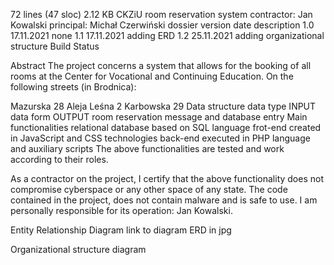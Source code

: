 72 lines (47 sloc)  2.12 KB
CKZiU room reservation system
contractor: Jan Kowalski
principal: Michał Czerwiński
dossier version	date	description
1.0	17.11.2021	none
1.1	17.11.2021	adding ERD
1.2	25.11.2021	adding organizational structure
Build Status

Abstract
The project concerns a system that allows for the booking of all rooms at the Center for Vocational and Continuing Education. On the following streets (in Brodnica):

Mazurska 28
Aleja Leśna 2
Karbowska 29
Data structure
data	type
INPUT	data form
OUTPUT	room reservation message and database entry
Main functionalities
relational database based on SQL language
frot-end created in JavaScript and CSS technologies
back-end executed in PHP language and auxiliary scripts
The above functionalities are tested and work according to their roles.

As a contractor on the project, I certify that the above functionality does not compromise cyberspace or any other space of any state. The code contained in the project, does not contain malware and is safe to use. I am personally responsible for its operation: Jan Kowalski.

Entity Relationship Diagram
link to diagram ERD in jpg

Organizational structure diagram
